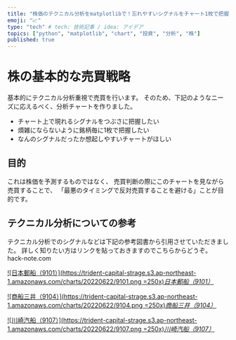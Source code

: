 ```yaml
---
title: "株価のテクニカル分析をmatplotlibで！忘れやすいシグナルをチャート1枚で把握する！"
emoji: "📈"
type: "tech" # tech: 技術記事 / idea: アイデア
topics: ["python", "matplotlib", "chart", "投資", "分析", "株"]
published: true
---
```


# 株の基本的な売買戦略
基本的にテクニカル分析重視で売買を行います。
そのため、下記のようなニーズに応えるべく、分析チャートを作りました。
- チャート上で現れるシグナルをつぶさに把握したい
- 煩雑にならないように銘柄毎に1枚で把握したい
- なんのシグナルだったか想起しやすいチャートがほしい

## 目的
これは株価を予測するものではなく、
売買判断の際にこのチャートを見ながら売買することで、
「最悪のタイミングで反対売買することを避ける」ことが目的です。

## テクニカル分析についての参考
テクニカル分析でのシグナルなどは下記の参考図書から引用させていただきました。
詳しく知りたい方はリンクを貼っておきますのでこちらからどうぞ。
hack-note.com

[![日本郵船（9101）](https://trident-capital-strage.s3.ap-northeast-1.amazonaws.com/charts/20220622/9101.png =250x)*日本郵船（9101）*](https://trident-capital-strage.s3.ap-northeast-1.amazonaws.com/charts/20220622/9101.png)

[![商船三井（9104）](https://trident-capital-strage.s3.ap-northeast-1.amazonaws.com/charts/20220622/9104.png =250x)*商船三井（9104）*](https://trident-capital-strage.s3.ap-northeast-1.amazonaws.com/charts/20220622/9104.png)

[![川崎汽船（9107）](https://trident-capital-strage.s3.ap-northeast-1.amazonaws.com/charts/20220622/9107.png =250x)*川崎汽船（9107）*](https://trident-capital-strage.s3.ap-northeast-1.amazonaws.com/charts/20220622/9107.png)
